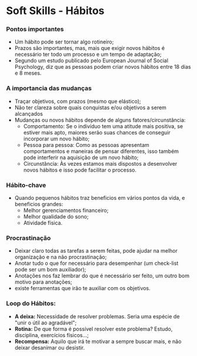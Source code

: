 # Soft Skills - Hábitos

### Pontos importantes
* Um hábito pode ser tornar algo rotineiro;
* Prazos são importantes, mas, mais que exigir novos hábitos é necessário ter todo um processo e um tempo de adaptação;
* Segundo um estudo publicado pelo European Journal of Social Psychology, diz que as pessoas podem criar novos hábitos entre 18 dias e 8 meses.

### A importancia das mudanças
* Traçar objetivos, com prazos (mesmo que elástico);
* Não ter clareza sobre quais conquistas e/ou objetivos a serem alcançados
*  Mudanças ou novos hábitos depende de alguns fatores/circunstância:
   - Comportamento: Se o indivíduo tem uma atitude mais positiva, se estiver mais apto, maiores serão suas chances de conseguir incorporar um novo hábito;
   - Pessoa para pessoa: Como as pessoas apresentam comportamentos e maneiras de pensar diferentes, isso também pode interferir na aquisição de um novo hábito;
   -  Circunstância: Às vezes estamos mais dispostos a desenvolver novos hábitos e isso pode facilitar o processo.
 
### Hábito-chave
* Quando pequenos hábitos traz beneficios em vários pontos da vida, e beneficios grandes:
   - Melhor gerenciamentos financeiro;
   - Melhor qualidade do sono;
   - Atividade física.

### Procrastinação
* Deixar claro todas as tarefas a serem feitas, pode ajudar na melhor organização e na não procrastinação;
* Anotar tudo o que for necessário para desempenhar (um check-list pode ser um bom auxiliador);
* Anotações nos faz lembrar do que é necessário ser feito, um outro bom motivo para anotações;
* existe ferramentas que irão te auxiliar com os objetivos.

### Loop do Hábitos:
* **A deixa:** Necessidade de resolver problemas. Seria uma espécie de "unir o útil ao agradável";
* **Rotina:** De que forma é possível resolver este problema? Estudo, disciplina, exercícios físicos...;
* **Recompensa:** Aquilo que irá te motivar a sempre buscar mais, e não deixar desanimar ou desistir.